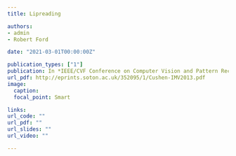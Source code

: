 ```yaml
---
title: Lipreading

authors:
- admin
- Robert Ford

date: "2021-03-01T00:00:00Z"

publication_types: ["1"]
publication: In *IEEE/CVF Conference on Computer Vision and Pattern Recognition (CVPR), Virtual, 2021*
url_pdf: http://eprints.soton.ac.uk/352095/1/Cushen-IMV2013.pdf
image:
  caption: 
  focal_point: Smart

links:
url_code: ""
url_pdf: ""
url_slides: ""
url_video: ""

---
```

